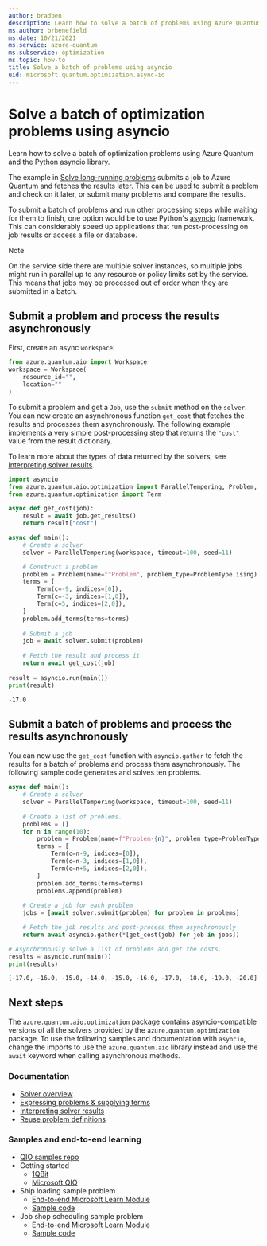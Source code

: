 ```yaml
---
author: bradben
description: Learn how to solve a batch of problems using Azure Quantum and the Python asyncio library.
ms.author: brbenefield
ms.date: 10/21/2021
ms.service: azure-quantum
ms.subservice: optimization
ms.topic: how-to
title: Solve a batch of problems using asyncio
uid: microsoft.quantum.optimization.async-io
---
```


# Solve a batch of optimization problems using asyncio

Learn how to solve a batch of optimization problems using Azure Quantum and the Python asyncio library.

The example in [Solve long-running problems](xref:microsoft.quantum.optimization.solve-long-running-problems) submits a job to Azure Quantum and fetches the results later. This can be used to submit a problem and check on it later, or submit many problems and compare the results.

To submit a batch of problems and run other processing steps while waiting for them to finish, one option would be to use Python's [asyncio](https://docs.python.org/3/library/asyncio.html) framework. This can considerably speed up applications that run post-processing on job results or access a file or database.

> [!NOTE] 
> On the service side there are multiple solver instances, so multiple jobs might run in parallel up to any resource or policy limits set by the service. This means that jobs may be processed out of order when they are submitted in a batch.

## Submit a problem and process the results asynchronously

First, create an async `workspace`:

```python
from azure.quantum.aio import Workspace
workspace = Workspace(
    resource_id="",
    location=""
)
```

To submit a problem and get a `Job`, use the `submit` method on the `solver`. You can now create an asynchronous function `get_cost` that fetches the results and processes them asynchronously. The following example implements a very simple post-processing step that returns the `"cost"` value from the result dictionary.

To learn more about the types of data returned by the solvers, see [Interpreting solver results](xref:microsoft.quantum.optimization.understand-solver-results).

```py
import asyncio
from azure.quantum.aio.optimization import ParallelTempering, Problem, ProblemType
from azure.quantum.optimization import Term

async def get_cost(job):
    result = await job.get_results()
    return result["cost"]

async def main():
    # Create a solver
    solver = ParallelTempering(workspace, timeout=100, seed=11)

    # Construct a problem
    problem = Problem(name=f"Problem", problem_type=ProblemType.ising)
    terms = [
        Term(c=-9, indices=[0]),
        Term(c=-3, indices=[1,0]),
        Term(c=5, indices=[2,0]),
    ]
    problem.add_terms(terms=terms)
    
    # Submit a job
    job = await solver.submit(problem)
    
    # Fetch the result and process it
    return await get_cost(job)    
    
result = asyncio.run(main())
print(result)
```

```output
-17.0
```

## Submit a batch of problems and process the results asynchronously

You can now use the `get_cost` function with `asyncio.gather` to fetch the results for a batch of problems and process them asynchronously. The following sample code generates and solves ten problems.

```python
async def main():
    # Create a solver
    solver = ParallelTempering(workspace, timeout=100, seed=11)
    
    # Create a list of problems.
    problems = []
    for n in range(10):
        problem = Problem(name=f"Problem-{n}", problem_type=ProblemType.ising)
        terms = [
            Term(c=n-9, indices=[0]),
            Term(c=n-3, indices=[1,0]),
            Term(c=n+5, indices=[2,0]),
        ]
        problem.add_terms(terms=terms)
        problems.append(problem)
    
    # Create a job for each problem
    jobs = [await solver.submit(problem) for problem in problems]

    # Fetch the job results and post-process them asynchronously
    return await asyncio.gather(*[get_cost(job) for job in jobs])

# Asynchronously solve a list of problems and get the costs.
results = asyncio.run(main())
print(results)
```

```output
[-17.0, -16.0, -15.0, -14.0, -15.0, -16.0, -17.0, -18.0, -19.0, -20.0]
```

## Next steps

The `azure.quantum.aio.optimization` package contains asyncio-compatible versions of all the solvers provided by the `azure.quantum.optimization` package. To use the following samples and documentation with `asyncio`, change the imports to use the `azure.quantum.aio` library instead and use the `await` keyword when calling asynchronous methods.

### Documentation

- [Solver overview](xref:microsoft.quantum.reference.qio-target-list)
- [Expressing problems & supplying terms](xref:microsoft.quantum.optimization.express-problem)
- [Interpreting solver results](xref:microsoft.quantum.optimization.understand-solver-results)
- [Reuse problem definitions](xref:microsoft.quantum.optimization.reuse-problem-definitions)

### Samples and end-to-end learning

- [QIO samples repo](https://github.com/microsoft/qio-samples/)
- Getting started
  - [1QBit](https://github.com/microsoft/qio-samples/tree/main/samples/getting-started/1qbit)
  - [Microsoft QIO](https://github.com/microsoft/qio-samples/tree/main/samples/getting-started/microsoft-qio/)
- Ship loading sample problem
  - [End-to-end Microsoft Learn Module](/learn/modules/solve-quantum-inspired-optimization-problems/)
  - [Sample code](https://github.com/microsoft/qio-samples/tree/main/samples/ship-loading/)
- Job shop scheduling sample problem
  - [End-to-end Microsoft Learn Module](/learn/modules/solve-job-shop-optimization-azure-quantum/)
  - [Sample code](https://github.com/microsoft/qio-samples/tree/main/samples/job-shop-scheduling/)
